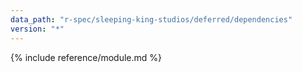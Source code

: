 ```yaml
---
data_path: "r-spec/sleeping-king-studios/deferred/dependencies"
version: "*"
---
```


{% include reference/module.md %}
